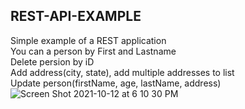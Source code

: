 ## REST-API-EXAMPLE
Simple example of a REST application <br />
You can a person by First and Lastname <br />
Delete persion by iD <br />
Add address(city, state), add multiple addresses to list <br />
Update person(firstName, age, lastName, address)
![Screen Shot 2021-10-12 at 6 10 30 PM](https://user-images.githubusercontent.com/43302610/137036144-61403ffa-5476-4d34-89fc-1cd5d2bb0ae5.png)
